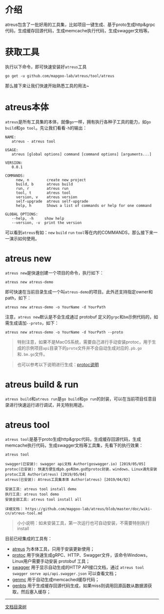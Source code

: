 # 介绍

atreus包含了一批好用的工具集，比如项目一键生成、基于proto生成http&grpc代码，生成缓存回源代码，生成memcache执行代码，生成swagger文档等。

# 获取工具

执行以下命令，即可快速安装好`atreus`工具
```shell
go get -u github.com/mapgoo-lab/atreus/tool/atreus
```

那么接下来让我们快速开始熟悉工具的用法~

# atreus本体

`atreus`是所有工具集的本体，就像`go`一样，拥有执行各种子工具的能力，如`go build`和`go tool`。先让我们看看`-h`的输出：

```
NAME:
   atreus - atreus tool

USAGE:
   atreus [global options] command [command options] [arguments...]

VERSION:
   0.0.1

COMMANDS:
     new, n        create new project
     build, b      atreus build
     run, r        atreus run
     tool, t       atreus tool
     version, v    atreus version
     self-upgrade  atreus self-upgrade
     help, h       Shows a list of commands or help for one command

GLOBAL OPTIONS:
   --help, -h     show help
   --version, -v  print the version
```

可以看到`atreus`有如：`new` `build` `run` `tool`等在内的COMMANDS，那么接下来一一演示如何使用。

# atreus new

`atreus new`是快速创建一个项目的命令，执行如下：

```shell
atreus new atreus-demo
```

即可快速在当前目录生成一个叫`atreus-demo`的项目。此外还支持指定owner和path，如下：

```shell
atreus new atreus-demo -o YourName -d YourPath
```

注意，`atreus new`默认是不会生成通过 protobuf 定义的`grpc`和`bm`示例代码的，如需生成请加`--proto`，如下：

```shell
atreus new atreus-demo -o YourName -d YourPath --proto
```

> 特别注意，如果不是MacOS系统，需要自己进行手动安装protoc，用于生成的示例项目`api`目录下的`proto`文件并不会自动生成对应的`.pb.go`和`.bm.go`文件。

> 也可以参考以下说明进行生成：[protoc说明](protoc.md)

# atreus build & run

`atreus build`和`atreus run`是`go build`和`go run`的封装，可以在当前项目任意目录进行快速运行进行调试，并无特别用途。

# atreus tool

`atreus tool`是基于proto生成http&grpc代码，生成缓存回源代码，生成memcache执行代码，生成swagger文档等工具集，先看下的执行效果：

```
atreus tool

swagger(已安装): swagger api文档 Author(goswagger.io) [2019/05/05]
protoc(已安装): 快速方便生成pb.go和bm.go的protoc封装，windows、Linux请先安装protoc工具 Author(atreus) [2019/05/04]
atreus(已安装): Atreus工具集本体 Author(atreus) [2019/04/02]

安装工具: atreus tool install demo
执行工具: atreus tool demo
安装全部工具: atreus tool install all

详细文档： https://github.com/mapgoo-lab/atreus/blob/master/doc/wiki-cn/atreus-tool.md
```

> 小小说明：如未安装工具，第一次运行也可自动安装，不需要特别执行install

目前已经集成的工具有：

* [atreus](atreus-tool.md) 为本体工具，只用于安装更新使用；
* [protoc](atreus-protoc.md) 用于快速生成gRPC、HTTP、Swagger文件，该命令Windows，Linux用户需要手动安装 protobuf 工具；
* [swagger](atreus-swagger.md) 用于显示自动生成的HTTP API接口文档，通过 `atreus tool swagger serve api/api.swagger.json` 可以查看文档；
* [genmc](atreus-genmc.md) 用于自动生成memcached缓存代码；
* [genbts](atreus-genbts.md) 用于生成缓存回源代码生成，如果miss则调用回源函数从数据源获取，然后塞入缓存；

-------------

[文档目录树](summary.md)
